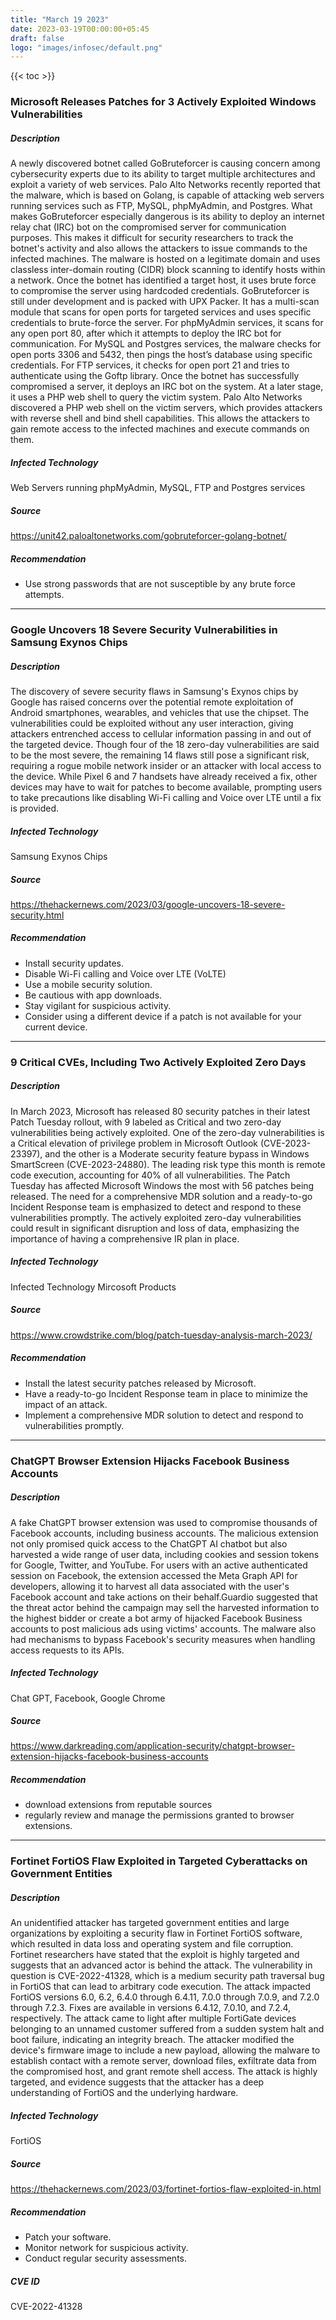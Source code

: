 ```yaml
---
title: "March 19 2023"
date: 2023-03-19T00:00:00+05:45
draft: false
logo: "images/infosec/default.png"
---
```


{{< toc >}}

### Microsoft Releases Patches for 3 Actively Exploited Windows Vulnerabilities

##### Description
A newly discovered botnet called GoBruteforcer is causing concern among cybersecurity experts due to its ability to target multiple architectures and exploit a variety of web services. Palo Alto Networks recently reported that the malware, which is based on Golang, is capable of attacking web servers running services such as FTP, MySQL, phpMyAdmin, and Postgres. What makes GoBruteforcer especially dangerous is its ability to deploy an internet relay chat (IRC) bot on the compromised server for communication purposes. This makes it difficult for security researchers to track the botnet's activity and also allows the attackers to issue commands to the infected machines. The malware is hosted on a legitimate domain and uses classless inter-domain routing (CIDR) block scanning to identify hosts within a network. Once the botnet has identified a target host, it uses brute force to compromise the server using hardcoded credentials. GoBruteforcer is still under development and is packed with UPX Packer. It has a multi-scan module that scans for open ports for targeted services and uses specific credentials to brute-force the server. For phpMyAdmin services, it scans for any open port 80, after which it attempts to deploy the IRC bot for communication. For MySQL and Postgres services, the malware checks for open ports 3306 and 5432, then pings the host’s database using specific credentials. For FTP services, it checks for open port 21 and tries to authenticate using the Goftp library. Once the botnet has successfully compromised a server, it deploys an IRC bot on the system. At a later stage, it uses a PHP web shell to query the victim system. Palo Alto Networks discovered a PHP web shell on the victim servers, which provides attackers with reverse shell and bind shell capabilities. This allows the attackers to gain remote access to the infected machines and execute commands on them.

##### Infected Technology	
Web Servers running phpMyAdmin, MySQL, FTP and Postgres services

##### Source
https://unit42.paloaltonetworks.com/gobruteforcer-golang-botnet/
##### Recommendation
 - Use strong passwords that are not susceptible by any brute force attempts.

----------------

### Google Uncovers 18 Severe Security Vulnerabilities in Samsung Exynos Chips

##### Description
The discovery of severe security flaws in Samsung's Exynos chips by Google has raised concerns over the potential remote exploitation of Android smartphones, wearables, and vehicles that use the chipset. The vulnerabilities could be exploited without any user interaction, giving attackers entrenched access to cellular information passing in and out of the targeted device. Though four of the 18 zero-day vulnerabilities are said to be the most severe, the remaining 14 flaws still pose a significant risk, requiring a rogue mobile network insider or an attacker with local access to the device. While Pixel 6 and 7 handsets have already received a fix, other devices may have to wait for patches to become available, prompting users to take precautions like disabling Wi-Fi calling and Voice over LTE until a fix is provided.


##### Infected Technology
Samsung Exynos Chips

##### Source
https://thehackernews.com/2023/03/google-uncovers-18-severe-security.html
##### Recommendation
 - Install security updates.
 - Disable Wi-Fi calling and Voice over LTE (VoLTE)
 - Use a mobile security solution.
 - Be cautious with app downloads.
 - Stay vigilant for suspicious activity.
 - Consider using a different device if a patch is not available for your current device.




----------------

### 9 Critical CVEs, Including Two Actively Exploited Zero Days

##### Description
In March 2023, Microsoft has released 80 security patches in their latest Patch Tuesday rollout, with 9 labeled as Critical and two zero-day vulnerabilities being actively exploited. One of the zero-day vulnerabilities is a Critical elevation of privilege problem in Microsoft Outlook (CVE-2023-23397), and the other is a Moderate security feature bypass in Windows SmartScreen (CVE-2023-24880). The leading risk type this month is remote code execution, accounting for 40% of all vulnerabilities. The Patch Tuesday has affected Microsoft Windows the most with 56 patches being released. The need for a comprehensive MDR solution and a ready-to-go Incident Response team is emphasized to detect and respond to these vulnerabilities promptly. The actively exploited zero-day vulnerabilities could result in significant disruption and loss of data, emphasizing the importance of having a comprehensive IR plan in place.

##### Infected Technology
Infected Technology	Mircosoft Products

##### Source
https://www.crowdstrike.com/blog/patch-tuesday-analysis-march-2023/


##### Recommendation
- Install the latest security patches released by Microsoft.
- Have a ready-to-go Incident Response team in place to minimize the impact of an attack.
- Implement a comprehensive MDR solution to detect and respond to vulnerabilities promptly.



----------------

### ChatGPT Browser Extension Hijacks Facebook Business Accounts

##### Description
A fake ChatGPT browser extension was used to compromise thousands of Facebook accounts, including business accounts. The malicious extension not only promised quick access to the ChatGPT AI chatbot but also harvested a wide range of user data, including cookies and session tokens for Google, Twitter, and YouTube. For users with an active authenticated session on Facebook, the extension accessed the Meta Graph API for developers, allowing it to harvest all data associated with the user's Facebook account and take actions on their behalf.Guardio suggested that the threat actor behind the campaign may sell the harvested information to the highest bidder or create a bot army of hijacked Facebook Business accounts to post malicious ads using victims' accounts. The malware also had mechanisms to bypass Facebook's security measures when handling access requests to its APIs.



##### Infected Technology
Chat GPT, Facebook, Google Chrome

##### Source
https://www.darkreading.com/application-security/chatgpt-browser-extension-hijacks-facebook-business-accounts

##### Recommendation
 - download extensions from reputable sources
 - regularly review and manage the permissions granted to browser extensions.


----------------

### Fortinet FortiOS Flaw Exploited in Targeted Cyberattacks on Government Entities


##### Description
An unidentified attacker has targeted government entities and large organizations by exploiting a security flaw in Fortinet FortiOS software, which resulted in data loss and operating system and file corruption. Fortinet researchers have stated that the exploit is highly targeted and suggests that an advanced actor is behind the attack. The vulnerability in question is CVE-2022-41328, which is a medium security path traversal bug in FortiOS that can lead to arbitrary code execution. The attack impacted FortiOS versions 6.0, 6.2, 6.4.0 through 6.4.11, 7.0.0 through 7.0.9, and 7.2.0 through 7.2.3. Fixes are available in versions 6.4.12, 7.0.10, and 7.2.4, respectively. The attack came to light after multiple FortiGate devices belonging to an unnamed customer suffered from a sudden system halt and boot failure, indicating an integrity breach. The attacker modified the device's firmware image to include a new payload, allowing the malware to establish contact with a remote server, download files, exfiltrate data from the compromised host, and grant remote shell access. The attack is highly targeted, and evidence suggests that the attacker has a deep understanding of FortiOS and the underlying hardware.



##### Infected Technology
FortiOS

##### Source
https://thehackernews.com/2023/03/fortinet-fortios-flaw-exploited-in.html

##### Recommendation
 - Patch your software.
 - Monitor network for suspicious activity.
 - Conduct regular security assessments. 


##### CVE ID

CVE-2022-41328